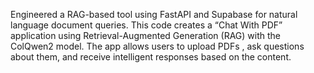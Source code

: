 Engineered a RAG-based tool using FastAPI and Supabase for natural language document queries. 
This code creates a “Chat With PDF” application using Retrieval-Augmented Generation (RAG) with the ColQwen2 model. 
The app allows users to upload PDFs , ask questions about them, and receive intelligent responses based on the content.
